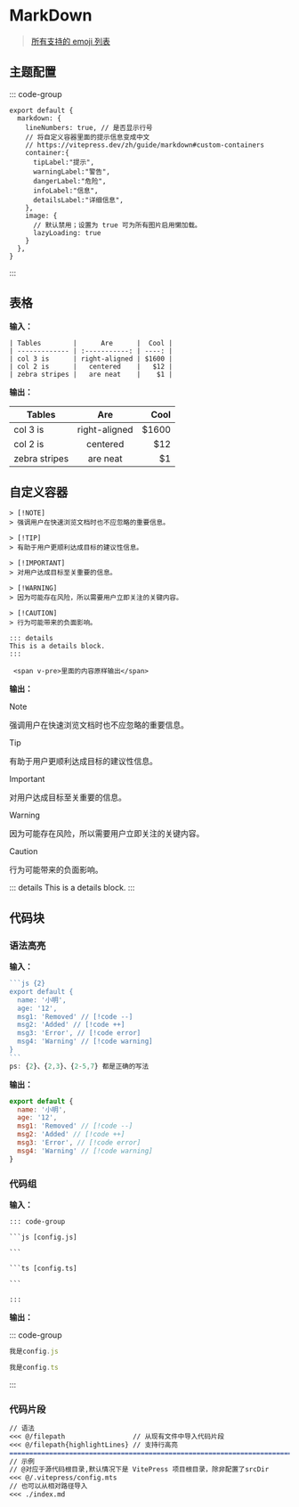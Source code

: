 # MarkDown

> [所有支持的 emoji 列表](https://github.com/markdown-it/markdown-it-emoji/blob/master/lib/data/full.mjs)

## 主题配置

::: code-group

```js[.vitepress/config.mts]
export default {
  markdown: {
    lineNumbers: true, // 是否显示行号
    // 将自定义容器里面的提示信息变成中文
    // https://vitepress.dev/zh/guide/markdown#custom-containers
    container:{
      tipLabel:"提示",
      warningLabel:"警告",
      dangerLabel:"危险",
      infoLabel:"信息",
      detailsLabel:"详细信息",
    },
    image: {
      // 默认禁用；设置为 true 可为所有图片启用懒加载。
      lazyLoading: true
    }
  },
}
```

:::

## 表格

**输入：**

```
| Tables        |      Are      |  Cool |
| ------------- | :-----------: | ----: |
| col 3 is      | right-aligned | $1600 |
| col 2 is      |   centered    |   $12 |
| zebra stripes |   are neat    |    $1 |
```

**输出：**

| Tables        |      Are      |  Cool |
| ------------- | :-----------: | ----: |
| col 3 is      | right-aligned | $1600 |
| col 2 is      |   centered    |   $12 |
| zebra stripes |   are neat    |    $1 |



## 自定义容器

```
> [!NOTE]
> 强调用户在快速浏览文档时也不应忽略的重要信息。

> [!TIP]
> 有助于用户更顺利达成目标的建议性信息。

> [!IMPORTANT]
> 对用户达成目标至关重要的信息。

> [!WARNING]
> 因为可能存在风险，所以需要用户立即关注的关键内容。

> [!CAUTION]
> 行为可能带来的负面影响。

::: details
This is a details block.
:::

 <span v-pre>里面的内容原样输出</span>
```

**输出：**
> [!NOTE]
> 强调用户在快速浏览文档时也不应忽略的重要信息。

> [!TIP]
> 有助于用户更顺利达成目标的建议性信息。

> [!IMPORTANT]
> 对用户达成目标至关重要的信息。

> [!WARNING]
> 因为可能存在风险，所以需要用户立即关注的关键内容。

> [!CAUTION]
> 行为可能带来的负面影响。

::: details
This is a details block.
:::

## 代码块

### 语法高亮

**输入：**

~~~js
```js {2}
export default {
  name: '小明',
  age: '12',
  msg1: 'Removed' // [!code --]
  msg2: 'Added' // [!code ++]
  msg3: 'Error', // [!code error]
  msg4: 'Warning' // [!code warning]
}
```
ps: {2}、{2,3}、{2-5,7} 都是正确的写法
~~~

**输出：**

```js {2}
export default {
  name: '小明',
  age: '12',
  msg1: 'Removed' // [!code --]
  msg2: 'Added' // [!code ++]
  msg3: 'Error', // [!code error]
  msg4: 'Warning' // [!code warning]
}
```

### 代码组

**输入：**

```
::: code-group

​```js [config.js]

​```

​```ts [config.ts]

​```

:::
```

**输出：**


::: code-group

```js [config.js]
我是config.js
```

```ts [config.ts]
我是config.ts
```

:::



### 代码片段

```md
// 语法
<<< @/filepath                 // 从现有文件中导入代码片段
<<< @/filepath{highlightLines} // 支持行高亮
===============================================================================
// 示例
// @对应于源代码根目录,默认情况下是 VitePress 项目根目录，除非配置了srcDir
<<< @/.vitepress/config.mts
// 也可以从相对路径导入
<<< ./index.md
```


